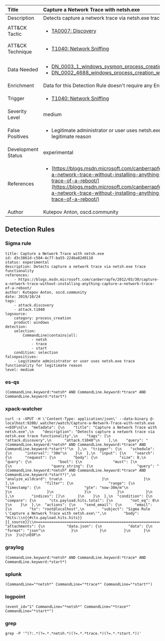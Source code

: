| Title                | Capture a Network Trace with netsh.exe                                                                                                                                                 |
|:---------------------|:------------------------------------------------------------------------------------------------------------------------------------------------------------|
| Description          | Detects capture a network trace via netsh.exe trace functionality                                                                                                                                           |
| ATT&amp;CK Tactic    |  <ul><li>[TA0007: Discovery](https://attack.mitre.org/tactics/TA0007)</li></ul>  |
| ATT&amp;CK Technique | <ul><li>[T1040: Network Sniffing](https://attack.mitre.org/techniques/T1040)</li></ul>  |
| Data Needed          | <ul><li>[DN_0003_1_windows_sysmon_process_creation](../Data_Needed/DN_0003_1_windows_sysmon_process_creation.md)</li><li>[DN_0002_4688_windows_process_creation_with_commandline](../Data_Needed/DN_0002_4688_windows_process_creation_with_commandline.md)</li></ul>  |
| Enrichment           |  Data for this Detection Rule doesn't require any Enrichments.  |
| Trigger              | <ul><li>[T1040: Network Sniffing](../Triggers/T1040.md)</li></ul>  |
| Severity Level       | medium |
| False Positives      | <ul><li>Legitimate administrator or user uses netsh.exe trace functionality for legitimate reason</li></ul>  |
| Development Status   | experimental |
| References           | <ul><li>[https://blogs.msdn.microsoft.com/canberrapfe/2012/03/30/capture-a-network-trace-without-installing-anything-capture-a-network-trace-of-a-reboot/](https://blogs.msdn.microsoft.com/canberrapfe/2012/03/30/capture-a-network-trace-without-installing-anything-capture-a-network-trace-of-a-reboot/)</li></ul>  |
| Author               | Kutepov Anton, oscd.community |


## Detection Rules

### Sigma rule

```
title: Capture a Network Trace with netsh.exe
id: d3c3861d-c504-4c77-ba55-224ba82d0118
status: experimental
description: Detects capture a network trace via netsh.exe trace functionality
references:
    - https://blogs.msdn.microsoft.com/canberrapfe/2012/03/30/capture-a-network-trace-without-installing-anything-capture-a-network-trace-of-a-reboot/
author: Kutepov Anton, oscd.community
date: 2019/10/24
tags:
    - attack.discovery
    - attack.t1040
logsource:
    category: process_creation
    product: windows
detection:
    selection:
        CommandLine|contains|all: 
            - netsh
            - trace
            - start
    condition: selection    
falsepositives: 
    - Legitimate administrator or user uses netsh.exe trace functionality for legitimate reason
level: medium

```





### es-qs
    
```
(CommandLine.keyword:*netsh* AND CommandLine.keyword:*trace* AND CommandLine.keyword:*start*)
```


### xpack-watcher
    
```
curl -s -XPUT -H \'Content-Type: application/json\' --data-binary @- localhost:9200/_watcher/watch/Capture-a-Network-Trace-with-netsh.exe <<EOF\n{\n  "metadata": {\n    "title": "Capture a Network Trace with netsh.exe",\n    "description": "Detects capture a network trace via netsh.exe trace functionality",\n    "tags": [\n      "attack.discovery",\n      "attack.t1040"\n    ],\n    "query": "(CommandLine.keyword:*netsh* AND CommandLine.keyword:*trace* AND CommandLine.keyword:*start*)"\n  },\n  "trigger": {\n    "schedule": {\n      "interval": "30m"\n    }\n  },\n  "input": {\n    "search": {\n      "request": {\n        "body": {\n          "size": 0,\n          "query": {\n            "bool": {\n              "must": [\n                {\n                  "query_string": {\n                    "query": "(CommandLine.keyword:*netsh* AND CommandLine.keyword:*trace* AND CommandLine.keyword:*start*)",\n                    "analyze_wildcard": true\n                  }\n                }\n              ],\n              "filter": {\n                "range": {\n                  "timestamp": {\n                    "gte": "now-30m/m"\n                  }\n                }\n              }\n            }\n          }\n        },\n        "indices": []\n      }\n    }\n  },\n  "condition": {\n    "compare": {\n      "ctx.payload.hits.total": {\n        "not_eq": 0\n      }\n    }\n  },\n  "actions": {\n    "send_email": {\n      "email": {\n        "to": "root@localhost",\n        "subject": "Sigma Rule \'Capture a Network Trace with netsh.exe\'",\n        "body": "Hits:\\n{{#ctx.payload.hits.hits}}{{_source}}\\n================================================================================\\n{{/ctx.payload.hits.hits}}",\n        "attachments": {\n          "data.json": {\n            "data": {\n              "format": "json"\n            }\n          }\n        }\n      }\n    }\n  }\n}\nEOF\n
```


### graylog
    
```
(CommandLine.keyword:*netsh* AND CommandLine.keyword:*trace* AND CommandLine.keyword:*start*)
```


### splunk
    
```
(CommandLine="*netsh*" CommandLine="*trace*" CommandLine="*start*")
```


### logpoint
    
```
(event_id="1" CommandLine="*netsh*" CommandLine="*trace*" CommandLine="*start*")
```


### grep
    
```
grep -P '^(?:.*(?=.*.*netsh.*)(?=.*.*trace.*)(?=.*.*start.*))'
```



